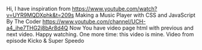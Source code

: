 Hi, I have inspiration from 
  https://www.youtube.com/watch?v=UYR9MQDXphk&t=209s
Making a Music Player with CSS and JavaScript By The Coder https://www.youtube.com/channel/UCH-a4_ihe7THG2j8bAr8d4Q
Now You have video page html with previous and next video. Happy watching.
One more time: this video is mine. Video from episode Kicko & Super Speedo
